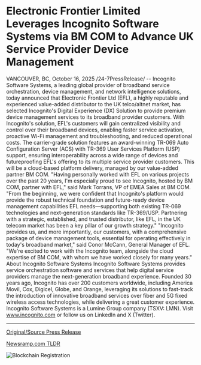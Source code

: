 # Electronic Frontier Limited Leverages Incognito Software Systems via BM COM to Advance UK Service Provider Device Management

VANCOUVER, BC, October 16, 2025 /24-7PressRelease/ -- Incognito Software Systems, a leading global provider of broadband service orchestration, device management, and network intelligence solutions, today announced that Electronic Frontier Ltd (EFL), a highly reputable and experienced value-added distributor to the UK telco/altnet market, has selected Incognito's Digital Experience (DX) Solution to provide premium device management services to its broadband provider customers.  With Incognito's solution, EFL's customers will gain centralized visibility and control over their broadband devices, enabling faster service activation, proactive Wi-Fi management and troubleshooting, and reduced operational costs. The carrier-grade solution features an award-winning TR-069 Auto Configuration Server (ACS) with TR-369 User Services Platform (USP) support, ensuring interoperability across a wide range of devices and futureproofing EFL's offering to its multiple service provider customers. This will be a cloud-based platform delivery, managed by our value-added partner BM COM.  "Having personally worked with EFL on various projects over the past 20 years, I'm especially proud to see Incognito, hosted by BM COM, partner with EFL," said Mark Torrans, VP of EMEA Sales at BM COM. "From the beginning, we were confident that Incognito's platform would provide the robust technical foundation and future-ready device management capabilities EFL needs—supporting both existing TR-069 technologies and next-generation standards like TR-369/USP. Partnering with a strategic, established, and trusted distributor, like EFL, in the UK telecom market has been a key pillar of our growth strategy."  "Incognito provides us, and more importantly, our customers, with a comprehensive package of device management tools, essential for operating effectively in today's broadband market," said Conor McCann, General Manager of EFL. "We're excited to work with the Incognito team, alongside the cloud expertise of BM COM, with whom we have worked closely for many years."  About Incognito Software Systems  Incognito Software Systems provides service orchestration software and services that help digital service providers manage the next-generation broadband experience. Founded 30 years ago, Incognito has over 200 customers worldwide, including America Movil, Cox, Digicel, Globe, and Orange, leveraging its solutions to fast-track the introduction of innovative broadband services over fiber and 5G fixed wireless access technologies, while delivering a great customer experience. Incognito Software Systems is a Lumine Group company (TSXV: LMN). Visit www.incognito.com or follow us on LinkedIn and X (Twitter). 

---

[Original/Source Press Release](https://www.24-7pressrelease.com/press-release/527737/electronic-frontier-limited-leverages-incognito-software-systems-via-bm-com-to-advance-uk-service-provider-device-management)
                    

[Newsramp.com TLDR](https://newsramp.com/curated-news/incognito-partners-with-efl-to-transform-uk-broadband-device-management/1f391e5681c1bfa6481373836a3379aa) 

 

 



![Blockchain Registration](https://cdn.newsramp.app/24-7PressRelease/qrcode/2510/16/pitapicomEvF.webp)